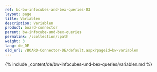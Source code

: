 ```yaml
---
ref: bc-bw-infocubes-and-bex-queries-03
layout: page
title: Variablen
description: Variablen
product: board-connector
parent: bw-infocube-und-bex-queries
permalink: /:collection/:path
weight: 3
lang: de_DE
old_url: /BOARD-Connector-DE/default.aspx?pageid=bw-variablen
---
```

{% include _content/de/bw-infocubes-und-bex-queries/variablen.md %}
